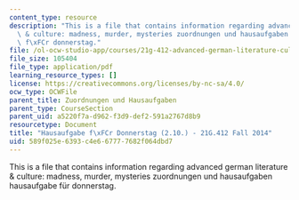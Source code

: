 ```yaml
---
content_type: resource
description: "This is a file that contains information regarding advanced german literature\
  \ & culture: madness, murder, mysteries zuordnungen und hausaufgaben hausaufgabe\
  \ f\xFCr donnerstag."
file: /ol-ocw-studio-app/courses/21g-412-advanced-german-literature-culture-madness-murder-mysteries-fall-2014/589f025e6393c4e667777682f064dbd7_MIT21G_412F14_thiel.pdf
file_size: 105404
file_type: application/pdf
learning_resource_types: []
license: https://creativecommons.org/licenses/by-nc-sa/4.0/
ocw_type: OCWFile
parent_title: Zuordnungen und Hausaufgaben
parent_type: CourseSection
parent_uid: a5220f7a-d962-f3d9-def2-591a2767d8b9
resourcetype: Document
title: "Hausaufgabe f\xFCr Donnerstag (2.10.) - 21G.412 Fall 2014"
uid: 589f025e-6393-c4e6-6777-7682f064dbd7
---
```

This is a file that contains information regarding advanced german literature & culture: madness, murder, mysteries zuordnungen und hausaufgaben hausaufgabe für donnerstag.